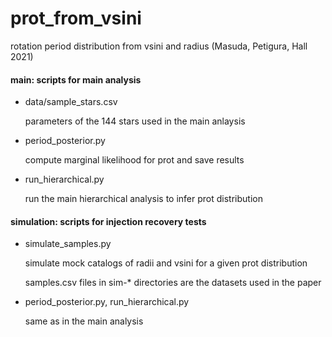 # prot_from_vsini
rotation period distribution from vsini and radius (Masuda, Petigura, Hall 2021)

#### main: scripts for main analysis

- data/sample_stars.csv

  parameters of the 144 stars used in the main anlaysis

- period_posterior.py

  compute marginal likelihood for prot and save results 

- run_hierarchical.py

  run the main hierarchical analysis to infer prot distribution

#### simulation: scripts for injection recovery tests

- simulate_samples.py

  simulate mock catalogs of radii and vsini for a given prot distribution

  samples.csv files in sim-* directories are the datasets used in the paper 

- period_posterior.py, run_hierarchical.py

  same as in the main analysis

  <!--

- run_hierarchical_MC.py

  run hierarchical analyses for random subsets of the simulated samples and check how much the results fluctuate depending on the sample size

  -->

  

 





